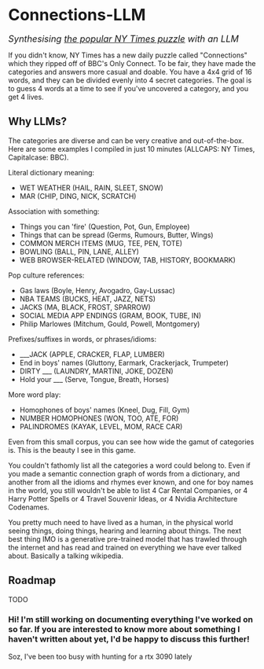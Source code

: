 <h1>
    <font size="6">Connections-LLM </font>
</h1>
<font size="4">
    <em>Synthesising <a href="https://www.nytimes.com/games/connections">the popular NY Times puzzle</a> with an LLM</em>
</font>

<br>

If you didn't know, NY Times has a new daily puzzle called "Connections" which they ripped off of BBC's Only Connect. To be fair, they have made the categories and answers more casual and doable. You have a 4x4 grid of 16 words, and they can be divided evenly into 4 secret categories. The goal is to guess 4 words at a time to see if you've uncovered a category, and you get 4 lives.

## Why LLMs?
The categories are diverse and can be very creative and out-of-the-box. Here are some examples I compiled in just 10 minutes (ALLCAPS: NY Times, Capitalcase: BBC).

Literal dictionary meaning:
- WET WEATHER                   (HAIL, RAIN, SLEET, SNOW)
- MAR                           (CHIP, DING, NICK, SCRATCH)

Association with something:
- Things you can 'fire'         (Question, Pot, Gun, Employee)
- Things that can be spread     (Germs, Rumours, Butter, Wings)
- COMMON MERCH ITEMS            (MUG, TEE, PEN, TOTE)
- BOWLING                       (BALL, PIN, LANE, ALLEY)
- WEB BROWSER-RELATED           (WINDOW, TAB, HISTORY, BOOKMARK)

Pop culture references:
- Gas laws                      (Boyle, Henry, Avogadro, Gay-Lussac)
- NBA TEAMS                     (BUCKS, HEAT, JAZZ, NETS)
- JACKS                         (MA, BLACK, FROST, SPARROW)
- SOCIAL MEDIA APP ENDINGS      (GRAM, BOOK, TUBE, IN)
- Philip Marlowes               (Mitchum, Gould, Powell, Montgomery)

Prefixes/suffixes in words, or phrases/idioms:
- ___JACK                       (APPLE, CRACKER, FLAP, LUMBER)
- End in boys' names            (Gluttony, Earmark, Crackerjack, Trumpeter)
- DIRTY ___                     (LAUNDRY, MARTINI, JOKE, DOZEN)
- Hold your ___                 (Serve, Tongue, Breath, Horses)

More word play:
- Homophones of boys' names     (Kneel, Dug, Fill, Gym)
- NUMBER HOMOPHONES             (WON, TOO, ATE, FOR)
- PALINDROMES                   (KAYAK, LEVEL, MOM, RACE CAR)

Even from this small corpus, you can see how wide the gamut of categories is. This is the beauty I see in this game.

You couldn't fathomly list all the categories a word could belong to. Even if you made a semantic connection graph of words from a dictionary, and another from all the idioms and rhymes ever known, and one for boy names in the world, you still wouldn't be able to list 4 Car Rental Companies, or 4 Harry Potter Spells or 4 Travel Souvenir Ideas, or 4 Nvidia Architecture Codenames.

You pretty much need to have lived as a human, in the physical world seeing things, doing things, hearing and learning about things. The next best thing IMO is a generative pre-trained model that has trawled through the internet and has read and trained on everything we have ever talked about. Basically a talking wikipedia.

## Roadmap
TODO

### Hi! I'm still working on documenting everything I've worked on so far. If you are interested to know more about something I haven't written about yet, I'd be happy to discuss this further!
Soz, I've been too busy with hunting for a rtx 3090 lately

